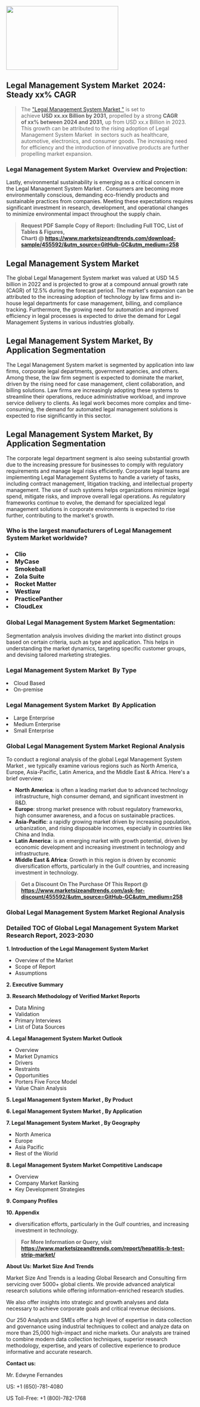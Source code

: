 <p><img class="alignnone size-medium wp-image-20088" src="https://ffe5etoiles.com/wp-content/uploads/2024/12/MST1-300x171.png" alt="" width="300" height="171" /></p><h2 id="ember46" class="ember-view reader-text-block__heading-2">Legal Management System Market &nbsp;2024: Steady&nbsp;xx% CAGR</h2><blockquote id="ember47" class="ember-view reader-text-block__blockquote">The&nbsp;<a class="app-aware-link " href="https://www.marketsizeandtrends.com/download-sample/455592/&utm_source=GitHub-GC&utm_medium=258" target="_blank" data-test-app-aware-link="">"Legal Management System Market "</a>&nbsp;is set to achieve&nbsp;<strong>USD&nbsp;xx.xx&nbsp;Billion by 2031,</strong>&nbsp;propelled by a strong&nbsp;<strong>CAGR of&nbsp;xx% between 2024 and 2031,</strong>&nbsp;up from USD xx.x Billion in 2023. This growth can be attributed to the rising adoption of&nbsp;Legal Management System Market &nbsp;in sectors such as healthcare, automotive, electronics, and consumer goods. The increasing need for efficiency and the introduction of innovative products are further propelling market expansion.</blockquote><h3 id="ember48" class="ember-view reader-text-block__heading-3">Legal Management System Market &nbsp;Overview and Projection:</h3><p id="ember49" class="ember-view reader-text-block__paragraph">Lastly, environmental sustainability is emerging as a critical concern in the&nbsp;Legal Management System Market . Consumers are becoming more environmentally conscious, demanding eco-friendly products and sustainable practices from companies. Meeting these expectations requires significant investment in research, development, and operational changes to minimize environmental impact throughout the supply chain.</p><blockquote id="ember50" class="ember-view reader-text-block__blockquote"><strong>Request PDF Sample Copy of Report: (Including Full TOC, List of Tables &amp; Figures, Chart)&nbsp;@&nbsp;<strong><a href="https://www.marketsizeandtrends.com/download-sample/455592/&utm_source=GitHub-GC&utm_medium=258" target="_blank">https://www.marketsizeandtrends.com/download-sample/455592/&utm_source=GitHub-GC&utm_medium=258</a></strong></strong></blockquote><h3 class=""><h2>Legal Management System Market</h2><p>The global Legal Management System market was valued at USD 14.5 billion in 2022 and is projected to grow at a compound annual growth rate (CAGR) of 12.5% during the forecast period. The market's expansion can be attributed to the increasing adoption of technology by law firms and in-house legal departments for case management, billing, and compliance tracking. Furthermore, the growing need for automation and improved efficiency in legal processes is expected to drive the demand for Legal Management Systems in various industries globally.</p><h2>Legal Management System Market, By Application Segmentation</h2><p>The Legal Management System market is segmented by application into law firms, corporate legal departments, government agencies, and others. Among these, the law firm segment is expected to dominate the market, driven by the rising need for case management, client collaboration, and billing solutions. Law firms are increasingly adopting these systems to streamline their operations, reduce administrative workload, and improve service delivery to clients. As legal work becomes more complex and time-consuming, the demand for automated legal management solutions is expected to rise significantly in this sector.</p><h2>Legal Management System Market, By Application Segmentation</h2><p>The corporate legal department segment is also seeing substantial growth due to the increasing pressure for businesses to comply with regulatory requirements and manage legal risks efficiently. Corporate legal teams are implementing Legal Management Systems to handle a variety of tasks, including contract management, litigation tracking, and intellectual property management. The use of such systems helps organizations minimize legal spend, mitigate risks, and improve overall legal operations. As regulatory frameworks continue to evolve, the demand for specialized legal management solutions in corporate environments is expected to rise further, contributing to the market's growth.</p></h3><h3 id="" class="">Who is the largest manufacturers of&nbsp;Legal Management System Market worldwide?</h3><h3 class=""></Li><Li>Clio</Li><Li> MyCase</Li><Li> Smokeball</Li><Li> Zola Suite</Li><Li> Rocket Matter</Li><Li> Westlaw</Li><Li> PracticePanther</Li><Li> CloudLex</h3><h3 id="ember53" class="ember-view reader-text-block__heading-3">Global&nbsp;Legal Management System Market Segmentation:</h3><p id="ember54" class="ember-view reader-text-block__paragraph">Segmentation analysis involves dividing the market into distinct groups based on certain criteria, such as type and application. This helps in understanding the market dynamics, targeting specific customer groups, and devising tailored marketing strategies.</p><h3 id="" class="">Legal Management System Market &nbsp;By Type</h3><p></Li><Li>Cloud Based</Li><Li> On-premise</p><h3 id="" class="">Legal Management System Market &nbsp;By Application</h3><p class=""></Li><Li>Large Enterprise</Li><Li> Medium Enterprise</Li><Li> Small Enterprise</p><h3 id="ember62" class="ember-view reader-text-block__heading-3">Global Legal Management System Market Regional Analysis</h3><p id="ember63" class="ember-view reader-text-block__paragraph">To conduct a regional analysis of the global Legal Management System Market , we typically examine various regions such as North America, Europe, Asia-Pacific, Latin America, and the Middle East &amp; Africa. Here's a brief overview:</p><ul><li><strong>North America</strong>: is often a leading market due to advanced technology infrastructure, high consumer demand, and significant investment in R&amp;D.</li><li><strong>Europe</strong>: strong market presence with robust regulatory frameworks, high consumer awareness, and a focus on sustainable practices.</li><li><strong>Asia-Pacific</strong>: a rapidly growing market driven by increasing population, urbanization, and rising disposable incomes, especially in countries like China and India.</li><li><strong>Latin America</strong>: is an emerging market with growth potential, driven by economic development and increasing investment in technology and infrastructure.</li><li><strong>Middle East &amp; Africa</strong>: Growth in this region is driven by economic diversification efforts, particularly in the Gulf countries, and increasing investment in technology.</li></ul><blockquote id="ember61" class="ember-view reader-text-block__blockquote"><strong>Get a Discount On The Purchase Of This Report @ <strong><a href="https://html-cleaner.com/" target="">https://www.marketsizeandtrends.com/ask-for-discount/455592/&utm_source=GitHub-GC&utm_medium=258</a></strong></strong></blockquote><h3 id="ember62" class="ember-view reader-text-block__heading-3">Global Legal Management System Market Regional Analysis</h3><h3 id="" class="">Detailed TOC of Global Legal Management System Market Research Report, 2023-2030</h3><p id="" class=""><strong>1. Introduction of the Legal Management System Market </strong></p><ul><li>Overview of the Market</li><li>Scope of Report</li><li>Assumptions</li></ul><p id="" class=""><strong>2. Executive Summary</strong></p><p id="" class=""><strong>3. Research Methodology of Verified Market Reports</strong></p><ul><li>Data Mining</li><li>Validation</li><li>Primary Interviews</li><li>List of Data Sources</li></ul><p id="" class=""><strong>4. Legal Management System Market Outlook</strong></p><ul><li>Overview</li><li>Market Dynamics</li><li>Drivers</li><li>Restraints</li><li>Opportunities</li><li>Porters Five Force Model</li><li>Value Chain Analysis</li></ul><p id="" class=""><strong>5. Legal Management System Market , By Product</strong></p><p id="" class=""><strong>6. Legal Management System Market , By Application</strong></p><p id="" class=""><strong>7. Legal Management System Market , By Geography</strong></p><ul><li>North America</li><li>Europe</li><li>Asia Pacific</li><li>Rest of the World</li></ul><p id="" class=""><strong>8. Legal Management System Market Competitive Landscape</strong></p><ul><li>Overview</li><li>Company Market Ranking</li><li>Key Development Strategies</li></ul><p id="" class=""><strong>9. Company Profiles</strong></p><p id="" class=""><strong>10. Appendix</strong></p><ul><li>diversification efforts, particularly in the Gulf countries, and increasing investment in technology.</li></ul><blockquote id="ember65" class="ember-view reader-text-block__blockquote"><strong>For More Information or Query, visit <strong><strong><a href="https://html-cleaner.com/" target="">https://www.marketsizeandtrends.com/report/hepatitis-b-test-strip-market/</a></strong></strong></strong></blockquote><p id="" class=""><strong>About Us: Market Size And Trends</strong></p><p id="" class="">Market Size And Trends is a leading Global Research and Consulting firm servicing over 5000+ global clients. We provide advanced analytical research solutions while offering information-enriched research studies.</p><p id="" class="">We also offer insights into strategic and growth analyses and data necessary to achieve corporate goals and critical revenue decisions.</p><p id="" class="">Our 250 Analysts and SMEs offer a high level of expertise in data collection and governance using industrial techniques to collect and analyze data on more than 25,000 high-impact and niche markets. Our analysts are trained to combine modern data collection techniques, superior research methodology, expertise, and years of collective experience to produce informative and accurate research.</p><p id="" class=""><strong>Contact us:</strong></p><p id="" class="">Mr. Edwyne Fernandes</p><p id="" class="">US: +1 (650)-781-4080</p><p id="" class="">US Toll-Free: +1 (800)-782-1768</p>
